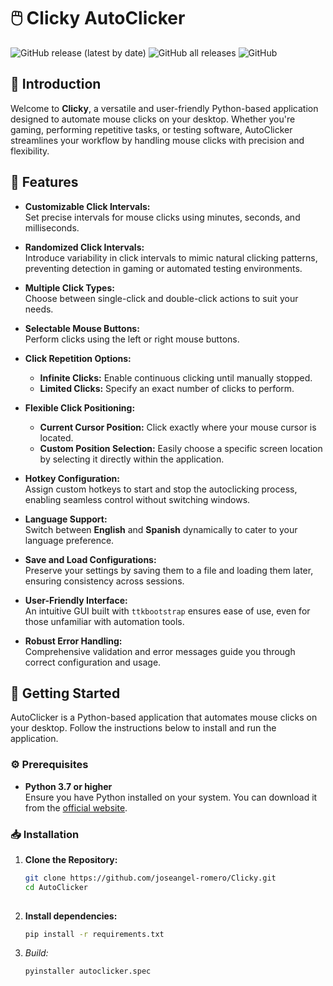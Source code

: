 # 🖱️ Clicky AutoClicker

![GitHub release (latest by date)](https://img.shields.io/github/v/release/joseangel-romero/AutoClicker?style=plastic) ![GitHub all releases](https://img.shields.io/github/downloads/joseangel-romero/AutoClicker/total?style=plastic) ![GitHub](https://img.shields.io/github/license/joseangel-romero/AutoClicker?style=plastic)

## 🌟 Introduction

Welcome to **Clicky**, a versatile and user-friendly Python-based application designed to automate mouse clicks on your desktop. Whether you're gaming, performing repetitive tasks, or testing software, AutoClicker streamlines your workflow by handling mouse clicks with precision and flexibility.

## 📝 Features

- **Customizable Click Intervals:**  
  Set precise intervals for mouse clicks using minutes, seconds, and milliseconds.

- **Randomized Click Intervals:**  
  Introduce variability in click intervals to mimic natural clicking patterns, preventing detection in gaming or automated testing environments.

- **Multiple Click Types:**  
  Choose between single-click and double-click actions to suit your needs.

- **Selectable Mouse Buttons:**  
  Perform clicks using the left or right mouse buttons.

- **Click Repetition Options:**  
  - **Infinite Clicks:** Enable continuous clicking until manually stopped.
  - **Limited Clicks:** Specify an exact number of clicks to perform.

- **Flexible Click Positioning:**  
  - **Current Cursor Position:** Click exactly where your mouse cursor is located.
  - **Custom Position Selection:** Easily choose a specific screen location by selecting it directly within the application.

- **Hotkey Configuration:**  
  Assign custom hotkeys to start and stop the autoclicking process, enabling seamless control without switching windows.

- **Language Support:**  
  Switch between **English** and **Spanish** dynamically to cater to your language preference.

- **Save and Load Configurations:**  
  Preserve your settings by saving them to a file and loading them later, ensuring consistency across sessions.

- **User-Friendly Interface:**  
  An intuitive GUI built with `ttkbootstrap` ensures ease of use, even for those unfamiliar with automation tools.

- **Robust Error Handling:**  
  Comprehensive validation and error messages guide you through correct configuration and usage.

## 🚀 Getting Started

AutoClicker is a Python-based application that automates mouse clicks on your desktop. Follow the instructions below to install and run the application.

### ⚙️ Prerequisites

- **Python 3.7 or higher**  
  Ensure you have Python installed on your system. You can download it from the [official website](https://www.python.org/downloads/).

### 📥 Installation

1. **Clone the Repository:**

   ```bash
   git clone https://github.com/joseangel-romero/Clicky.git
   cd AutoClicker
  
2. **Install dependencies:**

    ```bash
    pip install -r requirements.txt

3. **Build*:*

    ```bash
    pyinstaller autoclicker.spec

